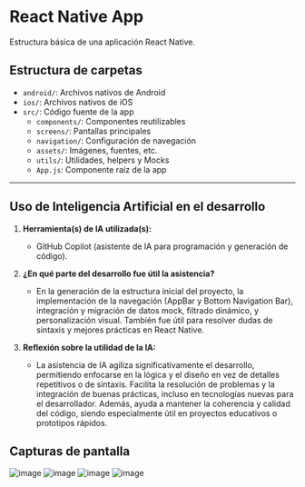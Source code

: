 # React Native App

Estructura básica de una aplicación React Native.

## Estructura de carpetas

- `android/`: Archivos nativos de Android
- `ios/`: Archivos nativos de iOS
- `src/`: Código fuente de la app
  - `components/`: Componentes reutilizables
  - `screens/`: Pantallas principales
  - `navigation/`: Configuración de navegación
  - `assets/`: Imágenes, fuentes, etc.
  - `utils/`: Utilidades, helpers y Mocks
  - `App.js`: Componente raíz de la app

---

## Uso de Inteligencia Artificial en el desarrollo

1. **Herramienta(s) de IA utilizada(s):**
   - GitHub Copilot (asistente de IA para programación y generación de código).

2. **¿En qué parte del desarrollo fue útil la asistencia?**
   - En la generación de la estructura inicial del proyecto, la implementación de la navegación (AppBar y Bottom Navigation Bar), integración y migración de datos mock, filtrado dinámico, y personalización visual. También fue útil para resolver dudas de sintaxis y mejores prácticas en React Native.

3. **Reflexión sobre la utilidad de la IA:**
   - La asistencia de IA agiliza significativamente el desarrollo, permitiendo enfocarse en la lógica y el diseño en vez de detalles repetitivos o de sintaxis. Facilita la resolución de problemas y la integración de buenas prácticas, incluso en tecnologías nuevas para el desarrollador. Además, ayuda a mantener la coherencia y calidad del código, siendo especialmente útil en proyectos educativos o prototipos rápidos.
  
## Capturas de pantalla
![image](https://github.com/user-attachments/assets/bd10abc2-5757-4d93-b266-45b92a5cbe64)
![image](https://github.com/user-attachments/assets/2abf0267-9df3-4392-a5b2-126dd96066cc)
![image](https://github.com/user-attachments/assets/67710635-c973-4f82-b1e2-14f430bca24e)
![image](https://github.com/user-attachments/assets/45758664-3b7d-47b8-9c0e-e9601d06a6ae)




